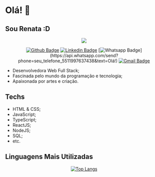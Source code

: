 # Olá! 👋
## Sou Renata :D

<div align="center">
  <img src="https://lh3.googleusercontent.com/MdpaiT5Mos6-L8hxXNFPWsPGvJW1gKBrTr0bDhDekLkzwkaA-N9U4lDwiwIv9bKCUhzlXw7tivXPTF2Rhh959JmVVBaFHssoF6U1T36BmK36u5L6HdFHGJLvHEC70yyHoKOcCPUAq2QXxkDMw5I1SsLWNIK6Wac0QsVm-WKCFbLQ8XjWJxNcHtV3hRR4MU-vjuZIs7NRxL6nemhee-bgunv_7wKd7qT9z7HWY6loam7vSVnWn1JIPAxQbiOonexwwrBmZ9yUSwL4IJazWO9B82wGOLnkhMqgCY873F9d2ZcAfyxCoySfOkexLToJBohW7TWtBavI4L5mFAPYqCKhFdQT5e2DTxX2hgYwJBfFAMfYmF5dbs_bEmwhfQQwq7DCvPBmX9y_5PKMAy0KYxoWOA0NSh5BYDtcGzkarUlLDHvrbQmHCjU4TmqiTYYVtXOV5Xqo38S2jMLwlMGw-m8-tV5lVmwgq6otkmHWvalbZitmyzEq5X1EQRaR4ViPzLzNqpk1Si-o9N9jd5Jda4rxFlZTx1ZXQ7Pe6ckcf3vSlJ42ZxPTOtRugX_YZho1d44OWVKe-5ovNt5H2hSOZcUuObWebBmstXdmAmK_s3X0XPMF6MiJJs68vJSPJyxRjrHmC5JuZT1xGHtSp-iuOXxSSzXXpcaUQJ-vHfWquN7CHuNrg0-qmxoQ4bawNNPSxJc=w569-h220-no?authuser=0" />

[![Github Badge](https://img.shields.io/badge/-Github-000?style=flat-square&logo=Github&logoColor=white&link=https://github.com/rmkarato)](https://github.com/rmkarato)       [![Linkedin Badge](https://img.shields.io/badge/-LinkedIn-blue?style=flat-square&logo=Linkedin&logoColor=white&link=https://www.linkedin.com/in/rmkarato/)](https://www.linkedin.com/in/rmkarato/)
[![Whatsapp Badge](https://img.shields.io/badge/-Whatsapp-4CA143?style=flat-square&labelColor=4CA143&logo=whatsapp&logoColor=white&link=https://api.whatsapp.com/send?phone=seu_telefone_5511997637438&text=Olá!)](https://api.whatsapp.com/send?phone=seu_telefone_5511997637438&text=Olá!)
[![Gmail Badge](https://img.shields.io/badge/-Gmail-c14438?style=flat-square&logo=Gmail&logoColor=white&link=mailto:rmkarato@gmail.com)](mailto:rmkarato@gmail.com)
</div>


- Desenvolvedora Web Full Stack;
- Fascinada pelo mundo da programação e tecnologia;
- Apaixonada por artes e criação.

## Techs

- HTML & CSS;
- JavaScript;
- TypeScript;
- ReactJS;
- NodeJS;
- SQL;
- etc.

## Linguagens Mais Utilizadas

<div align="center">
  
[![Top Langs](https://github-readme-stats.vercel.app/api/top-langs/?username=rmkarato)](https://github.com/anuraghazra/github-readme-stats)

</div>
